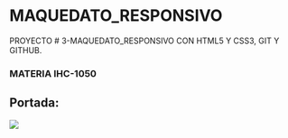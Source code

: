 # MAQUEDATO_RESPONSIVO
PROYECTO # 3-MAQUEDATO_RESPONSIVO CON HTML5 Y CSS3, GIT Y GITHUB.

### MATERIA IHC-1050

## Portada:
![](miweb.png)
